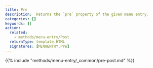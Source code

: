 ```yaml
---
title: Pre
description:  Returns the `pre` property of the given menu entry. 
categories: []
keywords: []
action:
  related:
    - methods/menu-entry/Post
  returnType: template.HTML
  signatures: [MENUENTRY.Pre]
---
```


{{% include "methods/menu-entry/_common/pre-post.md" %}}
